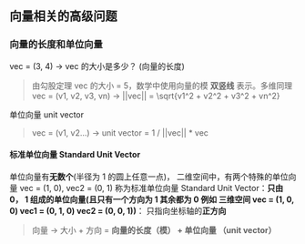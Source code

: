 ## 向量相关的高级问题

### 向量的长度和单位向量
vec = (3, 4) -> vec 的大小是多少？  (向量的长度)
> 由勾股定理 vec 的大小 = 5，数学中使用向量的模 **双竖线** 表示。多维同理 vec = (v1, v2, v3, vn) -> ||vec|| = \sqrt{v1^2 + v2^2 + v3^2 + vn^2}


单位向量 unit vector
> vec = (v1, v2...) -> unit vector = 1 / ||vec||  * vec 

#### 标准单位向量 Standard Unit Vector
单位向量有**无数个**(半径为 1 的圆上任意一点)， 二维空间中，有两个特殊的单位向量 vec = (1, 0), vec2 = (0, 1) 称为标准单位向量 Standard Unit Vector：**只由 0， 1 组成的单位向量(且只有一个方向为 1 其余都为 0 例如 三维空间 vec = (1, 0, 0) vec1 = (0, 1, 0) vec2 = (0, 0, 1))**： 只指向坐标轴的**正方向**

> 向量 -> 大小 + 方向 = **向量的长度（模） + 单位向量 （unit vector）**